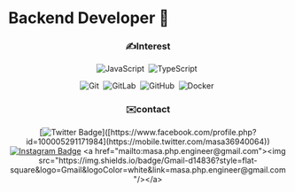 # Backend Developer 👋
<div align='center'>
  <h3> ✍Interest </h3>
  
![JavaScript](https://img.shields.io/badge/-JavaScript-05122A?style=flat&logo=JavaScript&color=black)&nbsp;
![TypeScript](https://img.shields.io/badge/-TypeScript-3178C6?style=flat&logo=TypeScript&color=black)&nbsp;
<!-- ![Express](https://img.shields.io/badge/-Express-05122A?style=flat&logo=Express&logoColor=Express&color=black)&nbsp; -->
<!-- ![Python](https://img.shields.io/badge/-Python-05122A?style=flat&logo=python&color=black)&nbsp; -->

<!-- ![MongoDB](https://img.shields.io/badge/-MongoDB-47A248?style=flat&logo=MongoDB&logoColor=MongoDB&color=black)&nbsp; -->
<!-- ![MySQL](https://img.shields.io/badge/-MySQL-4479A1?style=flat&logo=MySQL&logoColor=MySQL&color=black)&nbsp; -->

![Git](https://img.shields.io/badge/-Git-05122A?style=flat&logo=git&color=black)&nbsp;
![GitLab](https://img.shields.io/badge/-GitLab-FC6D26?style=flat&logo=GitLab&color=black)&nbsp;
![GitHub](https://img.shields.io/badge/-GitHub-05122A?style=flat&logo=github&color=black)&nbsp;
![Docker](https://img.shields.io/badge/-Docker-2496ED?style=flat&logo=Docker&color=black)&nbsp;

<div align=center>
 <h3>✉️contact</h3>
  
[![Twitter Badge](https://img.shields.io/badge/-Facebook-1877f2?style=flat-square&logo=facebook&logoColor=white&link=[https://www.facebook.com/profile.php?id=100005291171984](https://mobile.twitter.com/masa36940064))]([https://www.facebook.com/profile.php?id=100005291171984](https://mobile.twitter.com/masa36940064))
[![Instagram Badge](https://img.shields.io/badge/-Instagram-dd2a7b?style=flat-square&logo=instagram&logoColor=white&link=https://www.instagram.com/data.scientist/)]([https://www.instagram.com/imbel9830/](https://instagram.com/masa_626_/))
  <a href="mailto:masa.php.engineer@gmail.com"><img src="https://img.shields.io/badge/Gmail-d14836?style=flat-square&logo=Gmail&logoColor=white&link=masa.php.engineer@gmail.com"/></a>

</div>
